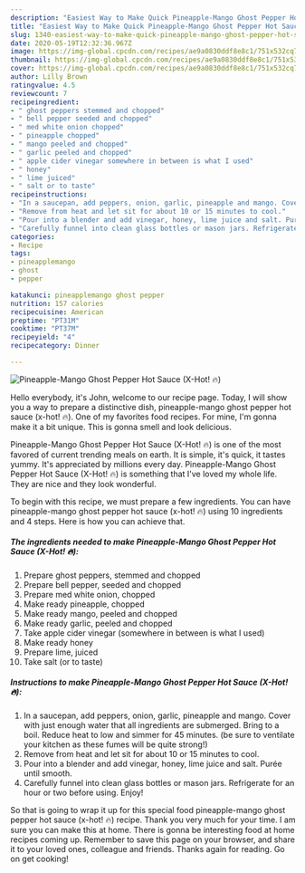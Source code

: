 ```yaml
---
description: "Easiest Way to Make Quick Pineapple-Mango Ghost Pepper Hot Sauce (X-Hot! 🔥)"
title: "Easiest Way to Make Quick Pineapple-Mango Ghost Pepper Hot Sauce (X-Hot! 🔥)"
slug: 1340-easiest-way-to-make-quick-pineapple-mango-ghost-pepper-hot-sauce-x-hot
date: 2020-05-19T12:32:36.967Z
image: https://img-global.cpcdn.com/recipes/ae9a0830ddf8e8c1/751x532cq70/pineapple-mango-ghost-pepper-hot-sauce-x-hot-🔥-recipe-main-photo.jpg
thumbnail: https://img-global.cpcdn.com/recipes/ae9a0830ddf8e8c1/751x532cq70/pineapple-mango-ghost-pepper-hot-sauce-x-hot-🔥-recipe-main-photo.jpg
cover: https://img-global.cpcdn.com/recipes/ae9a0830ddf8e8c1/751x532cq70/pineapple-mango-ghost-pepper-hot-sauce-x-hot-🔥-recipe-main-photo.jpg
author: Lilly Brown
ratingvalue: 4.5
reviewcount: 7
recipeingredient:
- " ghost peppers stemmed and chopped"
- " bell pepper seeded and chopped"
- " med white onion chopped"
- " pineapple chopped"
- " mango peeled and chopped"
- " garlic peeled and chopped"
- " apple cider vinegar somewhere in between is what I used"
- " honey"
- " lime juiced"
- " salt or to taste"
recipeinstructions:
- "In a saucepan, add peppers, onion, garlic, pineapple and mango. Cover with just enough water that all ingredients are submerged. Bring to a boil. Reduce heat to low and simmer for 45 minutes. (be sure to ventilate your kitchen as these fumes will be quite strong!)"
- "Remove from heat and let sit for about 10 or 15 minutes to cool."
- "Pour into a blender and add vinegar, honey, lime juice and salt. Purée until smooth."
- "Carefully funnel into clean glass bottles or mason jars. Refrigerate for an hour or two before using. Enjoy!"
categories:
- Recipe
tags:
- pineapplemango
- ghost
- pepper

katakunci: pineapplemango ghost pepper 
nutrition: 157 calories
recipecuisine: American
preptime: "PT31M"
cooktime: "PT37M"
recipeyield: "4"
recipecategory: Dinner

---
```



![Pineapple-Mango Ghost Pepper Hot Sauce (X-Hot! 🔥)](https://img-global.cpcdn.com/recipes/ae9a0830ddf8e8c1/751x532cq70/pineapple-mango-ghost-pepper-hot-sauce-x-hot-🔥-recipe-main-photo.jpg)

Hello everybody, it's John, welcome to our recipe page. Today, I will show you a way to prepare a distinctive dish, pineapple-mango ghost pepper hot sauce (x-hot! 🔥). One of my favorites food recipes. For mine, I'm gonna make it a bit unique. This is gonna smell and look delicious.

Pineapple-Mango Ghost Pepper Hot Sauce (X-Hot! 🔥) is one of the most favored of current trending meals on earth. It is simple, it's quick, it tastes yummy. It's appreciated by millions every day. Pineapple-Mango Ghost Pepper Hot Sauce (X-Hot! 🔥) is something that I've loved my whole life. They are nice and they look wonderful.




To begin with this recipe, we must prepare a few ingredients. You can have pineapple-mango ghost pepper hot sauce (x-hot! 🔥) using 10 ingredients and 4 steps. Here is how you can achieve that.

<!--inarticleads1-->

##### The ingredients needed to make Pineapple-Mango Ghost Pepper Hot Sauce (X-Hot! 🔥):

1. Prepare  ghost peppers, stemmed and chopped
1. Prepare  bell pepper, seeded and chopped
1. Prepare  med white onion, chopped
1. Make ready  pineapple, chopped
1. Make ready  mango, peeled and chopped
1. Make ready  garlic, peeled and chopped
1. Take  apple cider vinegar (somewhere in between is what I used)
1. Make ready  honey
1. Prepare  lime, juiced
1. Take  salt (or to taste)




<!--inarticleads2-->

##### Instructions to make Pineapple-Mango Ghost Pepper Hot Sauce (X-Hot! 🔥):

1. In a saucepan, add peppers, onion, garlic, pineapple and mango. Cover with just enough water that all ingredients are submerged. Bring to a boil. Reduce heat to low and simmer for 45 minutes. (be sure to ventilate your kitchen as these fumes will be quite strong!)
1. Remove from heat and let sit for about 10 or 15 minutes to cool.
1. Pour into a blender and add vinegar, honey, lime juice and salt. Purée until smooth.
1. Carefully funnel into clean glass bottles or mason jars. Refrigerate for an hour or two before using. Enjoy!




So that is going to wrap it up for this special food pineapple-mango ghost pepper hot sauce (x-hot! 🔥) recipe. Thank you very much for your time. I am sure you can make this at home. There is gonna be interesting food at home recipes coming up. Remember to save this page on your browser, and share it to your loved ones, colleague and friends. Thanks again for reading. Go on get cooking!
